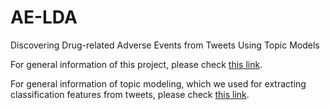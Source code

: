 AE-LDA
======

Discovering Drug-related Adverse Events from Tweets Using Topic Models

For general information of this project, please check [this link](http://mengjunxie.org/ae-lda/AE-SNA-LDA.html).

For general information of topic modeling, which we used for extracting classification features from tweets, please check [this link](http://mengjunxie.org/ae-lda/TopicModeling.html).

